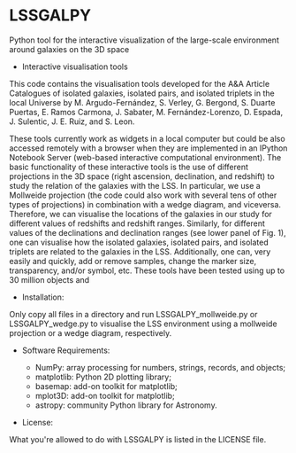 # LSSGALPY
Python tool for the interactive visualization of the large-scale environment around galaxies on the 3D space 

* Interactive visualisation tools

This code contains the visualisation tools developed for the A&A Article Catalogues of isolated galaxies, isolated pairs, and isolated triplets in the local Universe by M. Argudo-Fernández, S. Verley, G. Bergond, S. Duarte Puertas, E. Ramos Carmona, J. Sabater, M. Fernández-Lorenzo, D. Espada, J. Sulentic, J. E. Ruiz, and S. Leon.

These tools currently work as widgets in a local computer but could be also accessed remotely with a browser when they are implemented in an IPython Notebook Server (web-based interactive computational environment).
The basic functionality of these interactive tools is the use of different projections in the 3D space (right ascension, declination, and redshift) to study the relation of the galaxies with the LSS. In particular, we use a Mollweide projection (the code could also work with several tens of other types of projections) in combination with a wedge diagram, and viceversa. Therefore, we can visualise the locations of the galaxies in our study for different values of redshifts and redshift ranges. Similarly, for different values of the declinations and declination ranges (see lower panel of Fig. 1), one can visualise how the isolated galaxies, isolated pairs, and isolated triplets are related to the galaxies in the LSS. Additionally, one can, very easily and quickly, add or remove samples, change the marker size, transparency, and/or symbol, etc. These tools have been tested using up to 30 million objects and

*  Installation:

Only copy all files in a directory and run LSSGALPY_mollweide.py or LSSGALPY_wedge.py to visualise the LSS environment using a mollweide projection or a wedge diagram, respectively.

* Software Requirements: 

  * NumPy: array processing for numbers, strings, records, and objects;
  * matplotlib: Python 2D plotting library;
  * basemap: add-on toolkit for matplotlib;
  * mplot3D: add-on toolkit for matplotlib;
  * astropy: community Python library for Astronomy.

* License:

What you're allowed to do with LSSGALPY is listed in the LICENSE file.


